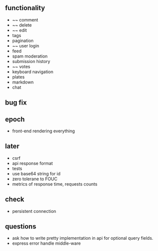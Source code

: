 ## functionality

* ~~ comment
* ~~ delete
* ~~ edit
* tags
* pagination
* ~~ user login
* feed
* spam moderation
* submission history
* ~~ votes
* keyboard navigation
* plates
* markdown
* chat

## bug fix

## epoch
* front-end rendering everything

## later
* csrf
* api response format
* tests
* use base64 string for id
* zero tolerane to FOUC
* metrics of response time, requests counts

## check
* persistent connection

## questions
* ask how to write pretty implementation in api for optional query fields.
* express error handle middle-ware
